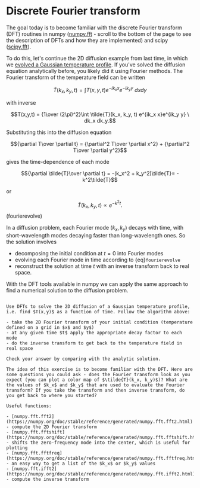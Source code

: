 # Discrete Fourier transform

The goal today is to become familiar with the discrete Fourier transform (DFT) routines in numpy ([numpy.fft](https://numpy.org/doc/stable/reference/routines.fft.html) - scroll to the bottom of the page to see the description of DFTs and how they are implemented) and scipy ([scipy.fft](https://docs.scipy.org/doc/scipy/reference/generated/scipy.fft.fft.html)).

To do this, let's continue the 2D diffusion example from last time, in which we [evolved a Gaussian temperature profile](https://andrewcumming.github.io/phys512/adi.html).
If you've solved the diffusion equation analytically before, you likely did it using Fourier methods. The Fourier transform of the temperature field can be written

$$\tilde{T}(k_x, k_y, t) = \int T(x,y,t) e^{-ik_x x}e^{-ik_y y}\ dx dy$$

with inverse

$$T(x,y,t)  = {1\over (2\pi)^2}\int \tilde{T}(k_x, k_y, t) e^{ik_x x}e^{ik_y y} \ dk_x dk_y.$$

Substituting this into the diffusion equation

$${\partial T\over \partial t} = {\partial^2 T\over \partial x^2} + {\partial^2 T\over \partial y^2}$$

gives the time-dependence of each mode

$${\partial \tilde{T}\over \partial t} = -(k_x^2 + k_y^2)\tilde{T}= -k^2\tilde{T}$$

or

$$\tilde{T}(k_x, k_y, t) \propto e^{-k^2 t}.$$(fourierevolve)

In a diffusion problem, each Fourier mode $(k_x, k_y)$ decays with time, with short-wavelength modes decaying faster than long-wavelength ones. So the solution involves

- decomposing the initial condition at $t=0$ into Fourier modes
- evolving each Fourier mode in time according to {eq}`fourierevolve`
- reconstruct the solution at time $t$ with an inverse transform back to real space.

With the DFT tools available in numpy we can apply the same approach to find a numerical solution to the diffusion problem.


```{admonition} Exercise: 2D diffusion with Fourier methods

Use DFTs to solve the 2D diffusion of a Gaussian temperature profile, i.e. find $T(x,y)$ as a function of time. Follow the algorithm above:

- take the 2D Fourier transform of your initial condition (temperature defined on a grid in $x$ and $y$)
- at any given time $t$ apply the appropriate decay factor to each mode
- do the inverse transform to get back to the temperature field in real space

Check your answer by comparing with the analytic solution. 

The idea of this exercise is to become familiar with the DFT. Here are some questions you could ask - does the Fourier transform look as you expect (you can plot a color map of $\tilde{T}(k_x, k_y)$)? What are the values of $k_x$ and $k_y$ that are used to evaluate the Fourier transform? If you take the transform and then inverse transform, do you get back to where you started?

Useful functions:

- [numpy.fft.fft2](https://numpy.org/doc/stable/reference/generated/numpy.fft.fft2.html) - compute the 2D Fourier transform
- [numpy.fft.fftshift](https://numpy.org/doc/stable/reference/generated/numpy.fft.fftshift.html) - shifts the zero-frequency mode into the center, which is useful for plotting
- [numpy.fft.fftfreq](https://numpy.org/doc/stable/reference/generated/numpy.fft.fftfreq.html) - an easy way to get a list of the $k_x$ or $k_y$ values
- [numpy.fft.ifft2](https://numpy.org/doc/stable/reference/generated/numpy.fft.ifft2.html) - compute the inverse transform

```





